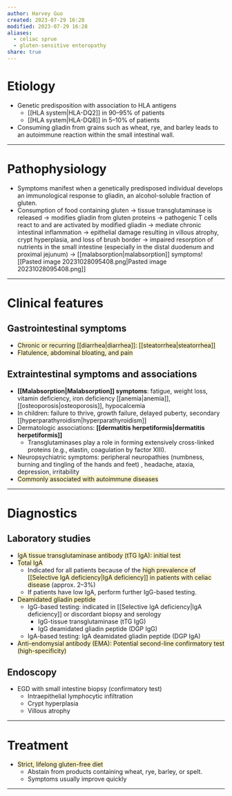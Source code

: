 ```yaml
---
author: Harvey Guo
created: 2023-07-29 16:28
modified: 2023-07-29 16:28
aliases:
  - celiac sprue
  - gluten-sensitive enteropathy
share: true
---
```

# Etiology
- Genetic predisposition with association to HLA antigens
	- [[HLA system|HLA-DQ2]] in 90–95% of patients
	- [[HLA system|HLA-DQ8]] in 5–10% of patients
- Consuming gliadin from grains such as wheat, rye, and barley leads to an autoimmune reaction within the small intestinal wall.

---
# Pathophysiology
- Symptoms manifest when a genetically predisposed individual develops an immunological response to gliadin, an alcohol-soluble fraction of gluten.
- Consumption of food containing gluten → tissue transglutaminase is released  → modifies gliadin from gluten proteins → pathogenic T cells react to and are activated by modified gliadin → mediate chronic intestinal inflammation → epithelial damage resulting in villous atrophy, crypt hyperplasia, and loss of brush border → impaired resorption of nutrients in the small intestine (especially in the distal duodenum and proximal jejunum) → [[malabsorption|malabsorption]] symptoms![[Pasted image 20231028095408.png|Pasted image 20231028095408.png]]

---
# Clinical features
## Gastrointestinal symptoms
- <span style="background:rgba(240, 200, 0, 0.2)">Chronic or recurring [[diarrhea|diarrhea]]: [[steatorrhea|steatorrhea]]</span>
- <span style="background:rgba(240, 200, 0, 0.2)">Flatulence, abdominal bloating, and pain</span>
## Extraintestinal symptoms and associations
- **[[Malabsorption|Malabsorption]] symptoms**: fatigue, weight loss, vitamin deficiency, iron deficiency [[anemia|anemia]], [[osteoporosis|osteoporosis]], hypocalcemia
- In children: failure to thrive, growth failure, delayed puberty, secondary [[hyperparathyroidism|hyperparathyroidism]]
- Dermatologic associations: **[[dermatitis herpetiformis|dermatitis herpetiformis]]**
	- Transglutaminases play a role in forming extensively cross-linked proteins (e.g., elastin, coagulation by factor XIII).
- Neuropsychiatric symptoms: peripheral neuropathies (numbness, burning and tingling of the hands and feet) , headache, ataxia, depression, irritability
- <span style="background:rgba(240, 200, 0, 0.2)">Commonly associated with autoimmune diseases</span>

---
# Diagnostics
## Laboratory studies
- <span style="background:rgba(240, 200, 0, 0.2)">IgA tissue transglutaminase antibody (tTG IgA): initial test</span>
- <span style="background:rgba(240, 200, 0, 0.2)">Total IgA</span>
	- Indicated for all patients because of the <span style="background:rgba(240, 200, 0, 0.2)">high prevalence of [[Selective IgA deficiency|IgA deficiency]] in patients with celiac disease</span> (approx. 2–3%)
	- If patients have low IgA, perform further IgG-based testing.
- <span style="background:rgba(240, 200, 0, 0.2)">Deamidated gliadin peptide</span>
	- IgG-based testing: indicated in [[Selective IgA deficiency|IgA deficiency]] or discordant biopsy and serology
		- IgG-tissue transglutaminase (tTG IgG)
		- IgG deamidated gliadin peptide (DGP IgG)
	- IgA-based testing: IgA deamidated gliadin peptide (DGP IgA)
- <span style="background:rgba(240, 200, 0, 0.2)">Anti-endomysial antibody (EMA): Potential second-line confirmatory test (high-specificity)</span>
## Endoscopy
- EGD with small intestine biopsy (confirmatory test)
	- Intraepithelial lymphocytic infiltration
	- Crypt hyperplasia
	- Villous atrophy

---
# Treatment
- <span style="background:rgba(240, 200, 0, 0.2)">Strict, lifelong gluten-free diet </span>
	- Abstain from products containing wheat, rye, barley, or spelt.
	- Symptoms usually improve quickly

---
